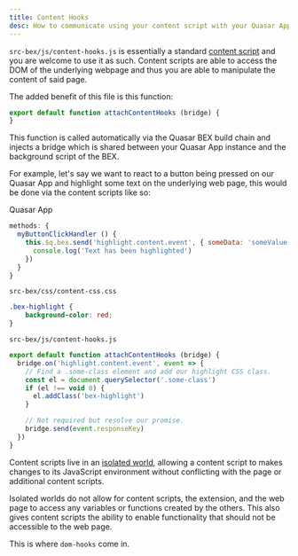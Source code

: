 ```yaml
---
title: Content Hooks
desc: How to communicate using your content script with your Quasar App and Background Script.
---
```


`src-bex/js/content-hooks.js` is essentially a standard [content script](https://developer.chrome.com/extensions/content_scripts) and you are
welcome to use it as such. Content scripts are able to access the DOM of the underlying webpage and thus you are able to
manipulate the content of said page.

The added benefit of this file is this function:

```js
export default function attachContentHooks (bridge) {
}
```

This function is called automatically via the Quasar BEX build chain and injects a bridge which is shared between your
Quasar App instance and the background script of the BEX.

For example, let's say we want to react to a button being pressed on our Quasar App and highlight some text on the underlying
web page, this would be done via the content scripts like so:

Quasar App
```js
methods: {
  myButtonClickHandler () {
    this.$q.bex.send('highlight.content.event', { someData: 'someValue '}).then(r => {
      console.log('Text has been highlighted')
    })
  }
}
```

`src-bex/css/content-css.css`
```css
.bex-highlight {
    background-color: red;
}
```

`src-bex/js/content-hooks.js`
```js
export default function attachContentHooks (bridge) {
  bridge.on('highlight.content.event', event => {
    // Find a .some-class element and add our highlight CSS class.
    const el = document.querySelector('.some-class')
    if (el !== void 0) {
      el.addClass('bex-highlight')
    }

    // Not required but resolve our promise.
    bridge.send(event.responseKey)
  })
}
```

Content scripts live in an [isolated world](https://developer.chrome.com/extensions/content_scripts#isolated_world),
allowing a content script to makes changes to its JavaScript environment without conflicting with the page or additional
content scripts.

Isolated worlds do not allow for content scripts, the extension, and the web page to access any variables or functions
created by the others. This also gives content scripts the ability to enable functionality that should not be accessible
to the web page.

This is where `dom-hooks` come in.




